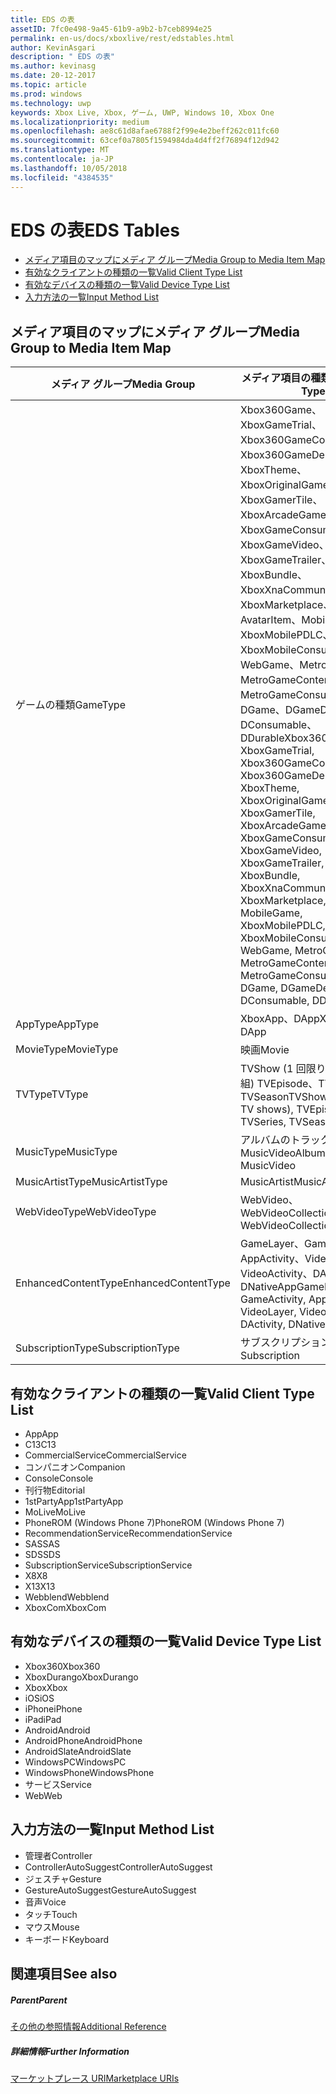 ```yaml
---
title: EDS の表
assetID: 7fc0e498-9a45-61b9-a9b2-b7ceb8994e25
permalink: en-us/docs/xboxlive/rest/edstables.html
author: KevinAsgari
description: " EDS の表"
ms.author: kevinasg
ms.date: 20-12-2017
ms.topic: article
ms.prod: windows
ms.technology: uwp
keywords: Xbox Live, Xbox, ゲーム, UWP, Windows 10, Xbox One
ms.localizationpriority: medium
ms.openlocfilehash: ae8c61d8afae6788f2f99e4e2beff262c011fc60
ms.sourcegitcommit: 63cef0a7805f1594984da4d4ff2f76894f12d942
ms.translationtype: MT
ms.contentlocale: ja-JP
ms.lasthandoff: 10/05/2018
ms.locfileid: "4384535"
---
```

# <a name="eds-tables"></a><span data-ttu-id="2326f-104">EDS の表</span><span class="sxs-lookup"><span data-stu-id="2326f-104">EDS Tables</span></span>

  * [<span data-ttu-id="2326f-105">メディア項目のマップにメディア グループ</span><span class="sxs-lookup"><span data-stu-id="2326f-105">Media Group to Media Item Map</span></span>](#ID4EQ)
  * [<span data-ttu-id="2326f-106">有効なクライアントの種類の一覧</span><span class="sxs-lookup"><span data-stu-id="2326f-106">Valid Client Type List</span></span>](#ID4EFD)
  * [<span data-ttu-id="2326f-107">有効なデバイスの種類の一覧</span><span class="sxs-lookup"><span data-stu-id="2326f-107">Valid Device Type List</span></span>](#ID4EPE)
  * [<span data-ttu-id="2326f-108">入力方法の一覧</span><span class="sxs-lookup"><span data-stu-id="2326f-108">Input Method List</span></span>](#ID4ERF)

<a id="ID4EQ"></a>


## <a name="media-group-to-media-item-map"></a><span data-ttu-id="2326f-109">メディア項目のマップにメディア グループ</span><span class="sxs-lookup"><span data-stu-id="2326f-109">Media Group to Media Item Map</span></span>

| <span data-ttu-id="2326f-110">メディア グループ</span><span class="sxs-lookup"><span data-stu-id="2326f-110">Media Group</span></span>| <span data-ttu-id="2326f-111">メディア項目の種類</span><span class="sxs-lookup"><span data-stu-id="2326f-111">Media Item Type</span></span>| 
| --- | --- |
| <span data-ttu-id="2326f-112">ゲームの種類</span><span class="sxs-lookup"><span data-stu-id="2326f-112">GameType</span></span>| <span data-ttu-id="2326f-113">Xbox360Game、XboxGameTrial、Xbox360GameContent、Xbox360GameDemo、XboxTheme、XboxOriginalGame、XboxGamerTile、XboxArcadeGame、XboxGameConsumable、XboxGameVideo、XboxGameTrailer、XboxBundle、XboxXnaCommunityGame、XboxMarketplace、AvatarItem、MobileGame、XboxMobilePDLC、XboxMobileConsumable、WebGame、MetroGame、MetroGameContent、MetroGameConsumable、DGame、DGameDemo、DConsumable、DDurable</span><span class="sxs-lookup"><span data-stu-id="2326f-113">Xbox360Game, XboxGameTrial, Xbox360GameContent, Xbox360GameDemo, XboxTheme, XboxOriginalGame, XboxGamerTile, XboxArcadeGame, XboxGameConsumable, XboxGameVideo, XboxGameTrailer, XboxBundle, XboxXnaCommunityGame, XboxMarketplace, AvatarItem, MobileGame, XboxMobilePDLC, XboxMobileConsumable, WebGame, MetroGame, MetroGameContent, MetroGameConsumable, DGame, DGameDemo, DConsumable, DDurable</span></span>|
| <span data-ttu-id="2326f-114">AppType</span><span class="sxs-lookup"><span data-stu-id="2326f-114">AppType</span></span>| <span data-ttu-id="2326f-115">XboxApp、DApp</span><span class="sxs-lookup"><span data-stu-id="2326f-115">XboxApp, DApp</span></span>|
| <span data-ttu-id="2326f-116">MovieType</span><span class="sxs-lookup"><span data-stu-id="2326f-116">MovieType</span></span>| <span data-ttu-id="2326f-117">映画</span><span class="sxs-lookup"><span data-stu-id="2326f-117">Movie</span></span>|
| <span data-ttu-id="2326f-118">TVType</span><span class="sxs-lookup"><span data-stu-id="2326f-118">TVType</span></span>| <span data-ttu-id="2326f-119">TVShow (1 回限りのテレビ番組) TVEpisode、TVSeries、TVSeason</span><span class="sxs-lookup"><span data-stu-id="2326f-119">TVShow (one-off TV shows), TVEpisode, TVSeries, TVSeason</span></span>|
| <span data-ttu-id="2326f-120">MusicType</span><span class="sxs-lookup"><span data-stu-id="2326f-120">MusicType</span></span>| <span data-ttu-id="2326f-121">アルバムのトラックで MusicVideo</span><span class="sxs-lookup"><span data-stu-id="2326f-121">Album, Track, MusicVideo</span></span>|
| <span data-ttu-id="2326f-122">MusicArtistType</span><span class="sxs-lookup"><span data-stu-id="2326f-122">MusicArtistType</span></span>| <span data-ttu-id="2326f-123">MusicArtist</span><span class="sxs-lookup"><span data-stu-id="2326f-123">MusicArtist</span></span>|
| <span data-ttu-id="2326f-124">WebVideoType</span><span class="sxs-lookup"><span data-stu-id="2326f-124">WebVideoType</span></span>| <span data-ttu-id="2326f-125">WebVideo、WebVideoCollection</span><span class="sxs-lookup"><span data-stu-id="2326f-125">WebVideo, WebVideoCollection</span></span>|
| <span data-ttu-id="2326f-126">EnhancedContentType</span><span class="sxs-lookup"><span data-stu-id="2326f-126">EnhancedContentType</span></span>| <span data-ttu-id="2326f-127">GameLayer、GameActivity、AppActivity、VideoLayer、VideoActivity、DActivity、DNativeApp</span><span class="sxs-lookup"><span data-stu-id="2326f-127">GameLayer, GameActivity, AppActivity, VideoLayer, VideoActivity, DActivity, DNativeApp</span></span>|
| <span data-ttu-id="2326f-128">SubscriptionType</span><span class="sxs-lookup"><span data-stu-id="2326f-128">SubscriptionType</span></span>| <span data-ttu-id="2326f-129">サブスクリプション</span><span class="sxs-lookup"><span data-stu-id="2326f-129">Subscription</span></span>|

<a id="ID4EFD"></a>


## <a name="valid-client-type-list"></a><span data-ttu-id="2326f-130">有効なクライアントの種類の一覧</span><span class="sxs-lookup"><span data-stu-id="2326f-130">Valid Client Type List</span></span>

   * <span data-ttu-id="2326f-131">App</span><span class="sxs-lookup"><span data-stu-id="2326f-131">App</span></span>
   * <span data-ttu-id="2326f-132">C13</span><span class="sxs-lookup"><span data-stu-id="2326f-132">C13</span></span>
   * <span data-ttu-id="2326f-133">CommercialService</span><span class="sxs-lookup"><span data-stu-id="2326f-133">CommercialService</span></span>
   * <span data-ttu-id="2326f-134">コンパニオン</span><span class="sxs-lookup"><span data-stu-id="2326f-134">Companion</span></span>
   * <span data-ttu-id="2326f-135">Console</span><span class="sxs-lookup"><span data-stu-id="2326f-135">Console</span></span>
   * <span data-ttu-id="2326f-136">刊行物</span><span class="sxs-lookup"><span data-stu-id="2326f-136">Editorial</span></span>
   * <span data-ttu-id="2326f-137">1stPartyApp</span><span class="sxs-lookup"><span data-stu-id="2326f-137">1stPartyApp</span></span>
   * <span data-ttu-id="2326f-138">MoLive</span><span class="sxs-lookup"><span data-stu-id="2326f-138">MoLive</span></span>
   * <span data-ttu-id="2326f-139">PhoneROM (Windows Phone 7)</span><span class="sxs-lookup"><span data-stu-id="2326f-139">PhoneROM (Windows Phone 7)</span></span>
   * <span data-ttu-id="2326f-140">RecommendationService</span><span class="sxs-lookup"><span data-stu-id="2326f-140">RecommendationService</span></span>
   * <span data-ttu-id="2326f-141">SAS</span><span class="sxs-lookup"><span data-stu-id="2326f-141">SAS</span></span>
   * <span data-ttu-id="2326f-142">SDS</span><span class="sxs-lookup"><span data-stu-id="2326f-142">SDS</span></span>
   * <span data-ttu-id="2326f-143">SubscriptionService</span><span class="sxs-lookup"><span data-stu-id="2326f-143">SubscriptionService</span></span>
   * <span data-ttu-id="2326f-144">X8</span><span class="sxs-lookup"><span data-stu-id="2326f-144">X8</span></span>
   * <span data-ttu-id="2326f-145">X13</span><span class="sxs-lookup"><span data-stu-id="2326f-145">X13</span></span>
   * <span data-ttu-id="2326f-146">Webblend</span><span class="sxs-lookup"><span data-stu-id="2326f-146">Webblend</span></span>
   * <span data-ttu-id="2326f-147">XboxCom</span><span class="sxs-lookup"><span data-stu-id="2326f-147">XboxCom</span></span>

<a id="ID4EPE"></a>


## <a name="valid-device-type-list"></a><span data-ttu-id="2326f-148">有効なデバイスの種類の一覧</span><span class="sxs-lookup"><span data-stu-id="2326f-148">Valid Device Type List</span></span>

   * <span data-ttu-id="2326f-149">Xbox360</span><span class="sxs-lookup"><span data-stu-id="2326f-149">Xbox360</span></span>
   * <span data-ttu-id="2326f-150">XboxDurango</span><span class="sxs-lookup"><span data-stu-id="2326f-150">XboxDurango</span></span>
   * <span data-ttu-id="2326f-151">Xbox</span><span class="sxs-lookup"><span data-stu-id="2326f-151">Xbox</span></span>
   * <span data-ttu-id="2326f-152">iOS</span><span class="sxs-lookup"><span data-stu-id="2326f-152">iOS</span></span>
   * <span data-ttu-id="2326f-153">iPhone</span><span class="sxs-lookup"><span data-stu-id="2326f-153">iPhone</span></span>
   * <span data-ttu-id="2326f-154">iPad</span><span class="sxs-lookup"><span data-stu-id="2326f-154">iPad</span></span>
   * <span data-ttu-id="2326f-155">Android</span><span class="sxs-lookup"><span data-stu-id="2326f-155">Android</span></span>
   * <span data-ttu-id="2326f-156">AndroidPhone</span><span class="sxs-lookup"><span data-stu-id="2326f-156">AndroidPhone</span></span>
   * <span data-ttu-id="2326f-157">AndroidSlate</span><span class="sxs-lookup"><span data-stu-id="2326f-157">AndroidSlate</span></span>
   * <span data-ttu-id="2326f-158">WindowsPC</span><span class="sxs-lookup"><span data-stu-id="2326f-158">WindowsPC</span></span>
   * <span data-ttu-id="2326f-159">WindowsPhone</span><span class="sxs-lookup"><span data-stu-id="2326f-159">WindowsPhone</span></span>
   * <span data-ttu-id="2326f-160">サービス</span><span class="sxs-lookup"><span data-stu-id="2326f-160">Service</span></span>
   * <span data-ttu-id="2326f-161">Web</span><span class="sxs-lookup"><span data-stu-id="2326f-161">Web</span></span>

<a id="ID4ERF"></a>


## <a name="input-method-list"></a><span data-ttu-id="2326f-162">入力方法の一覧</span><span class="sxs-lookup"><span data-stu-id="2326f-162">Input Method List</span></span>

   * <span data-ttu-id="2326f-163">管理者</span><span class="sxs-lookup"><span data-stu-id="2326f-163">Controller</span></span>
   * <span data-ttu-id="2326f-164">ControllerAutoSuggest</span><span class="sxs-lookup"><span data-stu-id="2326f-164">ControllerAutoSuggest</span></span>
   * <span data-ttu-id="2326f-165">ジェスチャ</span><span class="sxs-lookup"><span data-stu-id="2326f-165">Gesture</span></span>
   * <span data-ttu-id="2326f-166">GestureAutoSuggest</span><span class="sxs-lookup"><span data-stu-id="2326f-166">GestureAutoSuggest</span></span>
   * <span data-ttu-id="2326f-167">音声</span><span class="sxs-lookup"><span data-stu-id="2326f-167">Voice</span></span>
   * <span data-ttu-id="2326f-168">タッチ</span><span class="sxs-lookup"><span data-stu-id="2326f-168">Touch</span></span>
   * <span data-ttu-id="2326f-169">マウス</span><span class="sxs-lookup"><span data-stu-id="2326f-169">Mouse</span></span>
   * <span data-ttu-id="2326f-170">キーボード</span><span class="sxs-lookup"><span data-stu-id="2326f-170">Keyboard</span></span>

<a id="ID4EJG"></a>


## <a name="see-also"></a><span data-ttu-id="2326f-171">関連項目</span><span class="sxs-lookup"><span data-stu-id="2326f-171">See also</span></span>

<a id="ID4ELG"></a>


##### <a name="parent"></a><span data-ttu-id="2326f-172">Parent</span><span class="sxs-lookup"><span data-stu-id="2326f-172">Parent</span></span>  

[<span data-ttu-id="2326f-173">その他の参照情報</span><span class="sxs-lookup"><span data-stu-id="2326f-173">Additional Reference</span></span>](atoc-xboxlivews-reference-additional.md)


<a id="ID4EXG"></a>


##### <a name="further-information"></a><span data-ttu-id="2326f-174">詳細情報</span><span class="sxs-lookup"><span data-stu-id="2326f-174">Further Information</span></span>

[<span data-ttu-id="2326f-175">マーケットプレース URI</span><span class="sxs-lookup"><span data-stu-id="2326f-175">Marketplace URIs</span></span>](../uri/marketplace/atoc-reference-marketplace.md)
